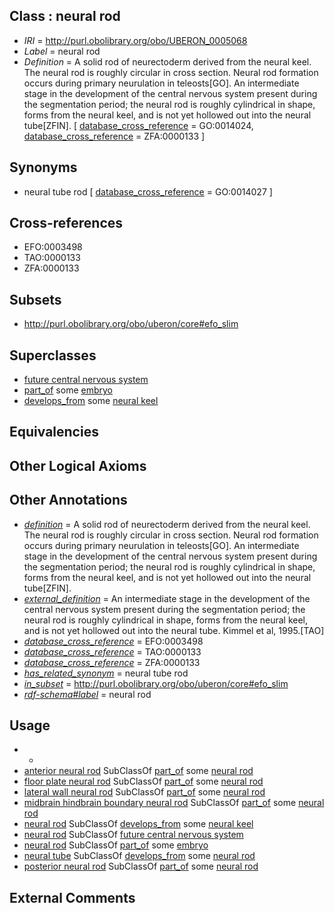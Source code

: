 
## Class : neural rod

 * *IRI* = http://purl.obolibrary.org/obo/UBERON_0005068
 * *Label* = neural rod
 * *Definition* = A solid rod of neurectoderm derived from the neural keel. The neural rod is roughly circular in cross section. Neural rod formation occurs during primary neurulation in teleosts[GO]. An intermediate stage in the development of the central nervous system present during the segmentation period; the neural rod is roughly cylindrical in shape, forms from the neural keel, and is not yet hollowed out into the neural tube[ZFIN]. [ [database_cross_reference](../../ef/oboInOwl#hasDbXref.md) = GO:0014024, [database_cross_reference](../../ef/oboInOwl#hasDbXref.md) = ZFA:0000133 ]

## Synonyms

 * neural tube rod [ [database_cross_reference](../../ef/oboInOwl#hasDbXref.md) = GO:0014027 ]

## Cross-references

 * EFO:0003498
 * TAO:0000133
 * ZFA:0000133

## Subsets

 * http://purl.obolibrary.org/obo/uberon/core#efo_slim

## Superclasses

 * [future central nervous system](../../UBERON/79/UBERON_0016879.md)
 * [part_of](../../BFO/50/BFO_0000050.md) some [embryo](../../UBERON/22/UBERON_0000922.md)
 * [develops_from](../../RO/02/RO_0002202.md) some [neural keel](../../UBERON/35/UBERON_0007135.md)

## Equivalencies


## Other Logical Axioms


## Other Annotations

 * *[definition](../../IAO/15/IAO_0000115.md)* = A solid rod of neurectoderm derived from the neural keel. The neural rod is roughly circular in cross section. Neural rod formation occurs during primary neurulation in teleosts[GO]. An intermediate stage in the development of the central nervous system present during the segmentation period; the neural rod is roughly cylindrical in shape, forms from the neural keel, and is not yet hollowed out into the neural tube[ZFIN].
 * *[external_definition](../../UBPROP/01/UBPROP_0000001.md)* = An intermediate stage in the development of the central nervous system present during the segmentation period; the neural rod is roughly cylindrical in shape, forms from the neural keel, and is not yet hollowed out into the neural tube. Kimmel et al, 1995.[TAO]
 * *[database_cross_reference](../../ef/oboInOwl#hasDbXref.md)* = EFO:0003498
 * *[database_cross_reference](../../ef/oboInOwl#hasDbXref.md)* = TAO:0000133
 * *[database_cross_reference](../../ef/oboInOwl#hasDbXref.md)* = ZFA:0000133
 * *[has_related_synonym](../../ym/oboInOwl#hasRelatedSynonym.md)* = neural tube rod
 * *[in_subset](../../et/oboInOwl#inSubset.md)* = http://purl.obolibrary.org/obo/uberon/core#efo_slim
 * *[rdf-schema#label](../../el/rdf-schema#label.md)* = neural rod

## Usage

 * -
 * [anterior neural rod](../../UBERON/31/UBERON_2007031.md) SubClassOf [part_of](../../BFO/50/BFO_0000050.md) some [neural rod](../../UBERON/68/UBERON_0005068.md)
 * [floor plate neural rod](../../UBERON/87/UBERON_2000887.md) SubClassOf [part_of](../../BFO/50/BFO_0000050.md) some [neural rod](../../UBERON/68/UBERON_0005068.md)
 * [lateral wall neural rod](../../UBERON/93/UBERON_2000993.md) SubClassOf [part_of](../../BFO/50/BFO_0000050.md) some [neural rod](../../UBERON/68/UBERON_0005068.md)
 * [midbrain hindbrain boundary neural rod](../../UBERON/46/UBERON_2007046.md) SubClassOf [part_of](../../BFO/50/BFO_0000050.md) some [neural rod](../../UBERON/68/UBERON_0005068.md)
 * [neural rod](../../UBERON/68/UBERON_0005068.md) SubClassOf [develops_from](../../RO/02/RO_0002202.md) some [neural keel](../../UBERON/35/UBERON_0007135.md)
 * [neural rod](../../UBERON/68/UBERON_0005068.md) SubClassOf [future central nervous system](../../UBERON/79/UBERON_0016879.md)
 * [neural rod](../../UBERON/68/UBERON_0005068.md) SubClassOf [part_of](../../BFO/50/BFO_0000050.md) some [embryo](../../UBERON/22/UBERON_0000922.md)
 * [neural tube](../../UBERON/49/UBERON_0001049.md) SubClassOf [develops_from](../../RO/02/RO_0002202.md) some [neural rod](../../UBERON/68/UBERON_0005068.md)
 * [posterior neural rod](../../UBERON/30/UBERON_2007030.md) SubClassOf [part_of](../../BFO/50/BFO_0000050.md) some [neural rod](../../UBERON/68/UBERON_0005068.md)

## External Comments

